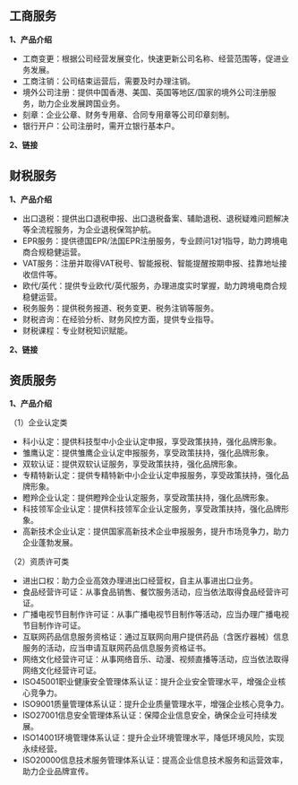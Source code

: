 ## 工商服务
**1、产品介绍**

- 工商变更：根据公司经营发展变化，快速更新公司名称、经营范围等，促进业务发展。 
- 工商注销：公司结束运营后，需要及时办理注销。
- 境外公司注册：提供中国香港、美国、英国等地区/国家的境外公司注册服务，助力企业发展跨国业务。
- 刻章：企业公章、财务专用章、合同专用章等公司印章刻制。
- 银行开户：公司注册时，需开立银行基本户。

**2、链接**


## 财税服务
**1、产品介绍**
- 出口退税：提供出口退税申报、出口退税备案、辅助退税、退税疑难问题解决等全流程服务，为企业退税保驾护航。
- EPR服务：提供德国EPR/法国EPR注册服务，专业顾问1对1指导，助力跨境电商合规稳健运营。
- VAT服务：注册并取得VAT税号、智能报税、智能提醒按期申报、挂靠地址接收信件等。
- 欧代/英代：提供专业欧代/英代服务，办理进度实时掌握，助力跨境电商合规稳健运营。
- 税务服务：提供税务报道、税务变更、税务注销等服务。
- 财税咨询：在经验分析、财务风控方面，提供专业指导。
- 财税课程：专业财税知识赋能。

**2、链接**

## 资质服务

**1、产品介绍**

（1）企业认定类 

- 科小认定：提供科技型中小企业认定申报，享受政策扶持，强化品牌形象。
- 雏鹰认定：提供雏鹰企业认定申报服务，享受政策扶持，强化品牌形象。
- 双软认证：提供双软认证服务，享受政策扶持，强化品牌形象。
- 专精特新认定：提供专精特新中小企业认定申报服务，享受政策扶持，强化品牌形象。
- 瞪羚企业认定：提供瞪羚企业认定服务，享受政策扶持，强化品牌形象。
- 科技领军企业认定：提供科技领军企业认定服务，享受政策扶持，强化品牌形象。
- 高新技术企业认定：提供国家高新技术企业申报服务，提升市场竞争力，助力企业蓬勃发展。

（2）资质许可类

- 进出口权：助力企业高效办理进出口经营权，自主从事进出口业务。
- 食品经营许可证：从事食品销售、餐饮服务活动，应当依法取得食品经营许可证。
- 广播电视节目制作许可证：从事广播电视节目制作等活动，应当办理广播电视节目制作许可证。
- 互联网药品信息服务资格证：通过互联网向用户提供药品（含医疗器械）信息服务的活动，应当申请互联网药品信息服务资格证书。
- 网络文化经营许可证：从事网络音乐、动漫、视频直播等活动，应当依法取得网络文化经营许可证。
- ISO45001职业健康安全管理体系认证：提升企业安全管理水平，增强企业核心竞争力。
- ISO9001质量管理体系认证：提升企业质量管理水平，增强企业核心竞争力。
- ISO27001信息安全管理体系认证：保障企业信息安全，确保企业可持续发展。
- ISO14001环境管理体系认证：提升企业环境管理水平，降低环境风险，实现永续经营。
- ISO20000信息技术服务管理体系认证：提高企业信息技术服务和运营效率，助力企业品牌宣传。
